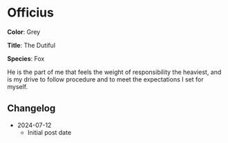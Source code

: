 # Officius

**Color**: Grey

**Title**: The Dutiful

**Species**: Fox

He is the part of me that feels the weight of responsibility the heaviest, and is my drive to follow procedure and to meet the expectations I set for myself.

## Changelog

* 2024-07-12
  * Initial post date
